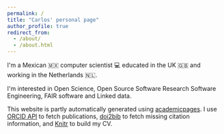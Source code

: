 ```yaml
---
permalink: /
title: "Carlos' personal page"
author_profile: true
redirect_from: 
  - /about/
  - /about.html
---
```


I'm a Mexican 🇲🇽 computer scientist 💻 educated in the UK 🇬🇧 and working in the Netherlands 🇳🇱.

I'm interested in Open Science, Open Source Software Research Software Engineering, FAIR software and Linked data.

This website is partly automatically generated using [academicpages](https://github.com/academicpages/academicpages.github.io). 
I use [ORCID API]() to fetch publications, [doi2bib]() to fetch missing citation information, and [Knitr]() to build my CV.
